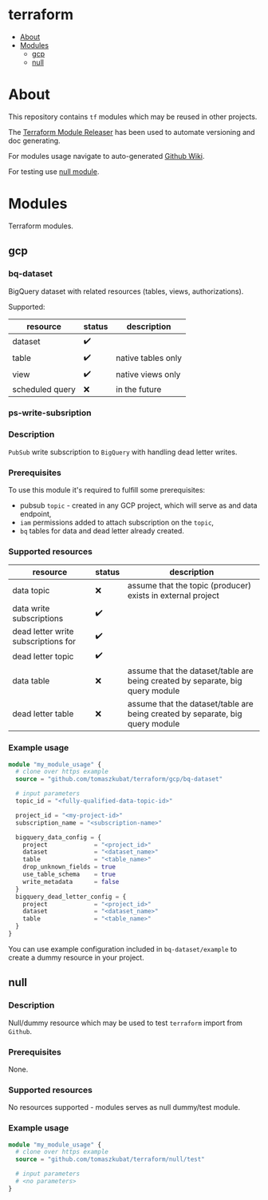 # terraform

- [About](#about)
- [Modules](#modules)
  - [gcp](#gcp)
  - [null](#null)

# About

This repository contains `tf` modules which may be reused in other projects.

The [Terraform Module Releaser](https://github.com/techpivot/terraform-module-releaser) has been used to automate versioning and doc generating.

For modules usage navigate to auto-generated [Github Wiki](https://github.com/tomaszkubat/terraform/wiki).

For testing use [null module](#null).

# Modules

Terraform modules.

## gcp

### bq-dataset

BigQuery dataset with related resources (tables, views, authorizations).

Supported:

| resource | status | description |
|---|---|---|
| dataset  | ✔️ | |
| table  | ✔️ | native tables only|
| view | ✔️ | native views only|
| scheduled query | ❌ | in the future |

### ps-write-subsription

### Description

`PubSub` write subscription to `BigQuery` with handling dead letter writes.

### Prerequisites

To use this module it's required to fulfill some prerequisites:
- pubsub `topic` - created in any GCP project, which will serve as and data endpoint,
- `iam` permissions added to attach subscription on the `topic`,
- `bq` tables for data and dead letter already created.

### Supported resources

| resource | status | description |
|---|---|---|
| data topic | ❌ | assume that the topic (producer) exists in external project |
| data write subscriptions | ✔️ | |
| dead letter write subscriptions for  | ✔️ | |
| dead letter topic  | ✔️ | |
| data table | ❌ | assume that the dataset/table are being created by separate, big query module |
| dead letter table | ❌ | assume that the dataset/table are being created by separate, big query module |

### Example usage

```terraform
module "my_module_usage" {
  # clone over https example
  source = "github.com/tomaszkubat/terraform/gcp/bq-dataset"

  # input parameters
  topic_id = "<fully-qualified-data-topic-id>"

  project_id = "<my-project-id>"
  subscription_name = "<subscription-name>"

  bigquery_data_config = {
    project             = "<project_id>"
    dataset             = "<dataset_name>"
    table               = "<table_name>"
    drop_unknown_fields = true
    use_table_schema    = true
    write_metadata      = false
  }
  bigquery_dead_letter_config = {
    project             = "<project_id>"
    dataset             = "<dataset_name>"
    table               = "<table_name>"
  }
}
```

You can use example configuration included in `bq-dataset/example` to create a dummy resource in your project.

## null

### Description

Null/dummy resource which may be used to test `terraform` import from `Github`.

### Prerequisites

None.

### Supported resources

No resources supported - modules serves as null dummy/test module.

### Example usage

```terraform
module "my_module_usage" {
  # clone over https example
  source = "github.com/tomaszkubat/terraform/null/test"

  # input parameters
  # <no parameters>
}
```

